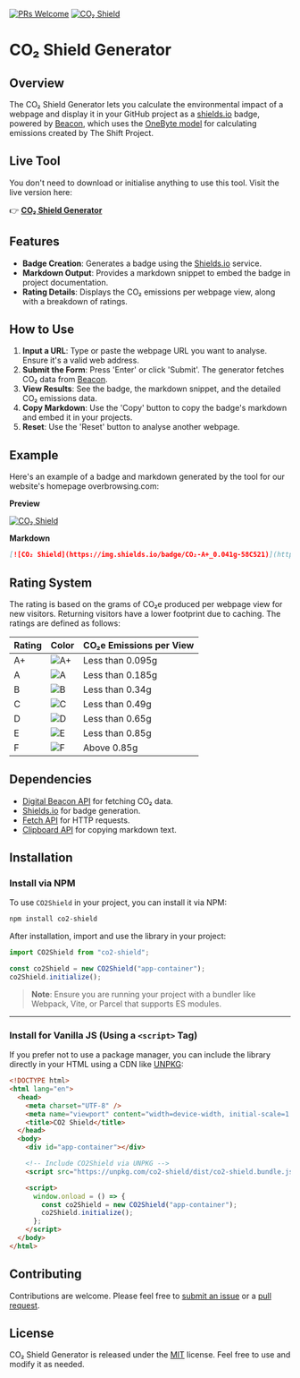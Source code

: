 [![PRs Welcome](https://img.shields.io/badge/PRs-welcome-brightgreen.svg)](https://egghead.io/courses/how-to-contribute-to-an-open-source-project-on-github)
[![CO₂ Shield](https://img.shields.io/badge/CO₂-A+_0.041g-58C521)](https://https://overbrowsing.com/co2-shield/)

# CO₂ Shield Generator

## Overview

The CO₂ Shield Generator lets you calculate the environmental impact of a webpage and display it in your GitHub project as a [shields.io](https://shields.io") badge, powered by [Beacon](https://digitalbeacon.co), which uses the [OneByte model](https://theshiftproject.org/en/lean-ict-2/) for calculating emissions created by The Shift Project.

## Live Tool

You don't need to download or initialise anything to use this tool. Visit the live version here:

👉 [**CO₂ Shield Generator**](https://https://overbrowsing.com/co2-shield/)

## Features

- **Badge Creation**: Generates a badge using the [Shields.io](https://shields.io/) service.
- **Markdown Output**: Provides a markdown snippet to embed the badge in project documentation.
- **Rating Details**: Displays the CO₂ emissions per webpage view, along with a breakdown of ratings.

## How to Use

1. **Input a URL**: Type or paste the webpage URL you want to analyse. Ensure it's a valid web address.
2. **Submit the Form**: Press 'Enter' or click 'Submit'. The generator fetches CO₂ data from [Beacon](https://digitalbeacon.co/).
3. **View Results**: See the badge, the markdown snippet, and the detailed CO₂ emissions data.
4. **Copy Markdown**: Use the 'Copy' button to copy the badge's markdown and embed it in your projects.
5. **Reset**: Use the 'Reset' button to analyse another webpage.

## Example

Here's an example of a badge and markdown generated by the tool for our website's homepage overbrowsing.com:

**Preview**

[![CO₂ Shield](https://img.shields.io/badge/CO₂-A+_0.041g-58C521)](https://https://overbrowsing.com/co2-shield/)

**Markdown**

```markdown
[![CO₂ Shield](https://img.shields.io/badge/CO₂-A+_0.041g-58C521)](https://https://overbrowsing.com/co2-shield/)
```

## Rating System

The rating is based on the grams of CO₂e produced per webpage view for new visitors. Returning visitors have a lower footprint due to caching. The ratings are defined as follows:

| Rating | Color                                                      | CO₂e Emissions per View |
| ------ | ---------------------------------------------------------- | ----------------------- |
| A+     | ![A+](https://via.placeholder.com/15/58C521/000000?text=+) | Less than 0.095g        |
| A      | ![A](https://via.placeholder.com/15/20AE69/000000?text=+)  | Less than 0.185g        |
| B      | ![B](https://via.placeholder.com/15/2D8EAC/000000?text=+)  | Less than 0.34g         |
| C      | ![C](https://via.placeholder.com/15/C89806/000000?text=+)  | Less than 0.49g         |
| D      | ![D](https://via.placeholder.com/15/C05328/000000?text=+)  | Less than 0.65g         |
| E      | ![E](https://via.placeholder.com/15/B71E1E/000000?text=+)  | Less than 0.85g         |
| F      | ![F](https://via.placeholder.com/15/652A2A/000000?text=+)  | Above 0.85g             |

## Dependencies

- [Digital Beacon API](https://digitalbeacon.co/) for fetching CO₂ data.
- [Shields.io](https://shields.io/) for badge generation.
- [Fetch API](https://developer.mozilla.org/en-US/docs/Web/API/Fetch_API) for HTTP requests.
- [Clipboard API](https://developer.mozilla.org/en-US/docs/Web/API/Clipboard_API) for copying markdown text.

## Installation

### Install via NPM

To use `CO2Shield` in your project, you can install it via NPM:

```bash
npm install co2-shield
```

After installation, import and use the library in your project:

```javascript
import CO2Shield from "co2-shield";

const co2Shield = new CO2Shield("app-container");
co2Shield.initialize();
```

> **Note**: Ensure you are running your project with a bundler like Webpack, Vite, or Parcel that supports ES modules.

---

### Install for Vanilla JS (Using a `<script>` Tag)

If you prefer not to use a package manager, you can include the library directly in your HTML using a CDN like [UNPKG](https://unpkg.com):

```html
<!DOCTYPE html>
<html lang="en">
  <head>
    <meta charset="UTF-8" />
    <meta name="viewport" content="width=device-width, initial-scale=1.0" />
    <title>CO2 Shield</title>
  </head>
  <body>
    <div id="app-container"></div>

    <!-- Include CO2Shield via UNPKG -->
    <script src="https://unpkg.com/co2-shield/dist/co2-shield.bundle.js"></script>

    <script>
      window.onload = () => {
        const co2Shield = new CO2Shield("app-container");
        co2Shield.initialize();
      };
    </script>
  </body>
</html>
```

## Contributing

Contributions are welcome. Please feel free to [submit an issue](https://github.com/overbrowsing/co2-shield/issues) or a [pull request](https://github.com/overbrowsing/co2-shield/pulls).

## License

CO₂ Shield Generator is released under the [MIT](/LICENSE) license. Feel free to use and modify it as needed.
